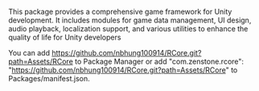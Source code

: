 This package provides a comprehensive game framework for Unity development. It includes modules for game data management, UI design, audio playback, localization support, and various utilities to enhance the quality of life for Unity developers

You can add https://github.com/nbhung100914/RCore.git?path=Assets/RCore to Package Manager
or add "com.zenstone.rcore": "https://github.com/nbhung100914/RCore.git?path=Assets/RCore" to Packages/manifest.json.
